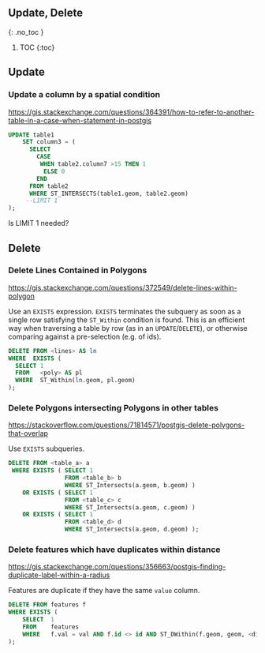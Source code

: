 ## Update, Delete
{: .no_toc }

1. TOC
{:toc}

## Update
### Update a column by a spatial condition
<https://gis.stackexchange.com/questions/364391/how-to-refer-to-another-table-in-a-case-when-statement-in-postgis>
```sql
UPDATE table1
    SET column3 = (
      SELECT 
        CASE
         WHEN table2.column7 >15 THEN 1
          ELSE 0
        END
      FROM table2 
      WHERE ST_INTERSECTS(table1.geom, table2.geom)
     --LIMIT 1
);
```
Is LIMIT 1 needed?

## Delete

### Delete Lines Contained in Polygons
<https://gis.stackexchange.com/questions/372549/delete-lines-within-polygon>

Use an `EXISTS` expression.
`EXISTS` terminates the subquery as soon as a single row satisfying the `ST_Within` condition is found.
This is an efficient way when traversing a table by row (as in an `UPDATE`/`DELETE`), 
or otherwise comparing against a pre-selection (e.g. of ids).

```sql
DELETE FROM <lines> AS ln
WHERE  EXISTS (
  SELECT 1
  FROM   <poly> AS pl
  WHERE  ST_Within(ln.geom, pl.geom)
);
```

### Delete Polygons intersecting Polygons in other tables
<https://stackoverflow.com/questions/71814571/postgis-delete-polygons-that-overlap>

Use `EXISTS` subqueries.

```sql
DELETE FROM <table_a> a
 WHERE EXISTS ( SELECT 1
                FROM <table_b> b
                WHERE ST_Intersects(a.geom, b.geom) )
    OR EXISTS ( SELECT 1
                FROM <table_c> c
                WHERE ST_Intersects(a.geom, c.geom) )
    OR EXISTS ( SELECT 1
                FROM <table_d> d
                WHERE ST_Intersects(a.geom, d.geom) );
```

### Delete features which have duplicates within distance
<https://gis.stackexchange.com/questions/356663/postgis-finding-duplicate-label-within-a-radius>

Features are duplicate if they have the same `value` column.

```sql
DELETE FROM features f
WHERE EXISTS (
    SELECT  1
    FROM    features
    WHERE   f.val = val AND f.id <> id AND ST_DWithin(f.geom, geom, <distance_in_CRS_units>)
);
```
